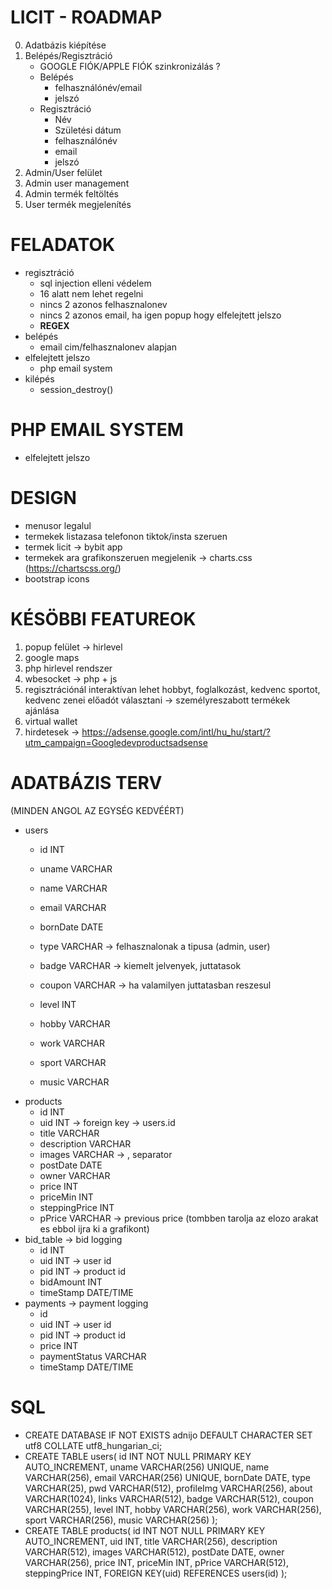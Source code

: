 # LICIT - ROADMAP
0. Adatbázis kiépítése
1. Belépés/Regisztráció
    - GOOGLE FIÓK/APPLE FIÓK szinkronizálás ?
    - Belépés
        - felhasználónév/email
        - jelszó
    - Regisztráció
        - Név
        - Születési dátum
        - felhasználónév
        - email
        - jelszó
2. Admin/User felület
3. Admin user management
4. Admin termék feltöltés
5. User termék megjelenítés

# FELADATOK
- regisztráció
    - sql injection elleni védelem
    - 16 alatt nem lehet regelni
    - nincs 2 azonos felhasznalonev
    - nincs 2 azonos email, ha igen popup hogy elfelejtett jelszo
    - **REGEX**
- belépés
    - email cim/felhasznalonev alapjan
- elfelejtett jelszo
    - php email system
- kilépés
    - session_destroy()

# PHP EMAIL SYSTEM
- elfelejtett jelszo

# DESIGN
- menusor legalul
- termekek listazasa telefonon tiktok/insta szeruen
- termek licit -> bybit app
- termekek ara grafikonszeruen megjelenik -> charts.css (https://chartscss.org/)
- bootstrap icons

# KÉSÖBBI FEATUREOK
1. popup felület -> hirlevel
2. google maps
3. php hirlevel rendszer
4. wbesocket -> php + js
5. regisztrációnál interaktívan lehet hobbyt, foglalkozást, kedvenc sportot, kedvenc zenei előadót választani -> személyreszabott termékek ajánlása
6. virtual wallet
7. hirdetesek -> https://adsense.google.com/intl/hu_hu/start/?utm_campaign=Googledevproductsadsense

# ADATBÁZIS TERV
(MINDEN ANGOL AZ EGYSÉG KEDVÉÉRT)
- users
    - id            INT
    - uname         VARCHAR
    - name          VARCHAR
    - email         VARCHAR
    - bornDate      DATE
    - type          VARCHAR -> felhasznalonak a tipusa (admin, user)
    
    - badge         VARCHAR -> kiemelt jelvenyek, juttatasok
    - coupon        VARCHAR -> ha valamilyen juttatasban reszesul
    - level         INT
    - hobby         VARCHAR
    - work          VARCHAR
    - sport         VARCHAR
    - music         VARCHAR
- products
    - id            INT
    - uid           INT -> foreign key -> users.id
    - title          VARCHAR
    - description   VARCHAR
    - images        VARCHAR -> , separator
    - postDate      DATE
    - owner         VARCHAR
    - price         INT
    - priceMin      INT
    - steppingPrice INT
    - pPrice        VARCHAR -> previous price (tombben tarolja az elozo arakat es ebbol ijra ki a grafikont)
- bid_table -> bid logging
    - id            INT
    - uid           INT -> user id
    - pid           INT -> product id
    - bidAmount     INT
    - timeStamp     DATE/TIME
- payments -> payment logging
    - id
    - uid           INT -> user id
    - pid           INT -> product id
    - price         INT
    - paymentStatus VARCHAR
    - timeStamp     DATE/TIME

# SQL
- CREATE DATABASE IF NOT EXISTS adnijo DEFAULT CHARACTER SET utf8 COLLATE utf8_hungarian_ci;
- CREATE TABLE users(
    id INT NOT NULL PRIMARY KEY AUTO_INCREMENT,
    uname VARCHAR(256) UNIQUE,
    name VARCHAR(256),
    email VARCHAR(256) UNIQUE,
    bornDate DATE,
    type VARCHAR(25),
    pwd VARCHAR(512),
    profileImg VARCHAR(256),
    about VARCHAR(1024),
    links VARCHAR(512),
    badge VARCHAR(512),
    coupon VARCHAR(255),
    level INT,
    hobby VARCHAR(256),
    work VARCHAR(256),
    sport VARCHAR(256),
    music VARCHAR(256)
);
- CREATE TABLE products(
    id INT NOT NULL PRIMARY KEY AUTO_INCREMENT,
    uid INT,
    title VARCHAR(256),
    description VARCHAR(512),
    images VARCHAR(512),
    postDate DATE,
    owner VARCHAR(256),
    price INT,
    priceMin INT,
    pPrice VARCHAR(512),
    steppingPrice INT,
    FOREIGN KEY(uid) REFERENCES users(id)
);

